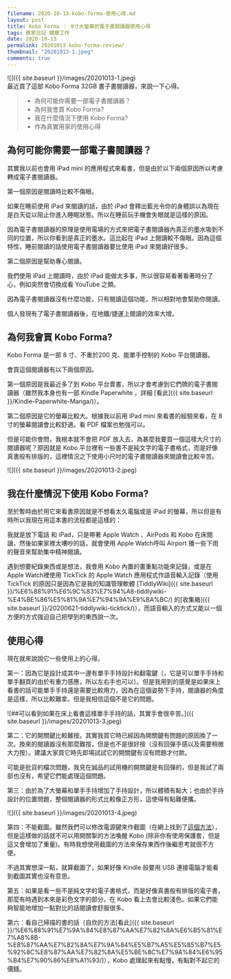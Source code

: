 ```yaml
---
filename: 2020-10-13-kobo-forma-使用心得.md
layout: post
title: Kobo Forma ： 8寸大螢幕的電子書閱讀器使用心得
tags: 敗家日記 健康工作
date: 2020-10-13
permalink: 20201013-kobo-forma-review/
thumbnail: "20201013-1.jpeg"
comments: true
---
```


![]({{ site.baseurl }}/images/20201013-1.jpeg)  
最近買了這部 Kobo Forma 32GB 書子書閱讀器，來說一下心得。

> * 為何可能你需要一部電子書閱讀器？
> * 為何我會買 Kobo Forma?
> * 我在什麼情況下使用 Kobo Forma?
> * 作為真實用家的使用心得

## 為何可能你需要一部電子書閱讀器？

其實我以前也會用 iPad mini 的應用程式來看書，但是由於以下兩個原因所以考慮轉成電子書閱讀器。

第一個原因是閱讀時比較不傷眼。

如果在睡前使用 iPad 來閱讀的話，由於 iPad 會釋出藍光令你的身體誤以為現在是白天從以阻止你進入睡眠狀態。所以在睡前玩手機會失眼就是這樣的原因。

因為電子書閱讀器的原理是使用電場的方式來把電子書閱讀器內真正的墨水吸到不同的位置，所以你看到是真正的墨水。這比起在 iPad 上閱讀較不傷眼。因為這個特性，睡前閱讀的話使用電子書閱讀器要比使用 iPad 來閱讀好很多。

第二個原因是幫助專心閱讀。

我們使用 iPad 上閱讀時，由於 iPad 能做太多事，所以很容易看著看著時分了心，例如突然會切換成看 YouTube 之類。

因為電子書閱讀器沒有什麼功能，只有閱讀這個功能，所以相對地會幫助你閱讀。

個人發現有了電子書閱讀器後，在地鐵/捷運上閱讀的效率大增。

## 為何我會買 Kobo Forma?

Kobo Forma 是一部 8 寸、不重於200 克、能單手控制的 Kobo 平台閱讀器。

會買這個閱讀器有以下兩個原因。

第一個原因是我最近多了到 Kobo  平台賣書，所以才會考慮到它們牌的電子書閱讀器（雖然我本身也有一部 Kindle Paperwhite ，詳細 [看此]({{ site.baseurl }}/Kindle-Paperwhite-Manga/)）。

第二個原因是它的螢幕比較大。根據我以前用 iPad mini 來看書的經驗來看，在 8 寸的螢幕閱讀會比較舒適。看 PDF 檔案也勉強可以。

但是可能你會問，我根本就不會把 PDF 放入去，為甚麼我要買一個這樣大尺寸的閱讀器呢？原因就是 Kobo 平台裡有一些書不是純文字的電子書格式，而是好像真書般有排版的，這裡情況之下使用小尺吋的電子書閱讀器來閱讀會比較辛苦。

![]({{ site.baseurl }}/images/20201013-2.jpeg)

## 我在什麼情況下使用 Kobo Forma?

至於暫時由於用它來看書原因就是不想看太久電腦或是 iPad 的螢幕，所以但是有時所以我現在用這本書的流程都是這樣的：

我就是放下電話 和 iPad，只是帶著 Apple Watch 、AirPods 和 Kobo 在床閱讀，然後如果家裡太嘈吵的話，就會使用 Apple Watch呼叫 Airport 播一些下雨的聲音來幫助集中精神閱讀。

遇到想要紀錄東西或是想法，我會用 Kobo 內置的畫重點功能來記錄，或是在Apple Watch裡使用 TickTick 的 Apple Watch 應用程式作語音輸入記錄（使用 TickTick 的原因只是因為它是我的知識管理軟體 [TiddlyWiki]({{ site.baseurl }}/%E6%88%91%E6%9C%83%E7%94%A8-tiddlywiki-%E4%BE%86%E5%81%9A%E7%94%9A%E9%BA%BC/) 的[收集箱]({{ site.baseurl }}/20200621-tiddlywiki-ticktick/)），而語音輸入的方式又能以一個方便的方式強迫自己把學到的東西說一次。

## 使用心得

現在就來說說它一些使用上的心得。

第一：因為它是設計成其中一邊有單手手持設計和翻電鍵（，它是可以單手手持和單手翻頁的由於有重力感應，所以左右手也可以）。但是我用到的感覺是如果床上看書的話可能單手手持還是需要比較用力，因為在這個姿勢下手持，閱讀器的角度是這樣，所以比較難拿。但是我相信這個不是它的問題。

![##可以看到如果在床上看書這樣單手手持的話，其實手會很辛苦。]({{ site.baseurl }}/images/20201013-3.jpeg)

第二：它的開關鍵比較難按。其實我買它時已經因為開關鍵有問題的原因換了一次。換來的閱讀器沒有那麼難按，但是也不是很好按（沒有回彈手感以及需要稍微大力按）。建議大家買它時先即場試試它的開關鍵有沒有問題才付款。

可能是批貨的檔次問題，我見在誠品的試用機的開關鍵是有回彈的，但是我試了兩部也沒有，希望它們能處理這個問題。

第三：由於為了大螢幕和單手手持增加了手持設計，所以體積有點大；也由於手持設計的位置問題，整個閱讀器的形式比較像正方形，這使得有點難便攜。

![]({{ site.baseurl }}/images/20201013-4.jpeg)

第四：不能截圖。雖然我們可以修改電源鍵來作截圖（在網上找到了[這個方法](http://www.vixual.net/blog/archives/123)），但是這樣做的話就不可以用開關掣的方法喚醒 Kobo (除非你有使用保護套，但是這又會增加了重量)。有時我想使用截圖的方法來保存東西作後繼思考就很不方便。

不過其實想深一點，就算截圖了，如果好像 Kindle 般要用 USB 連接電腦才能看到截圖其實也沒有意思。

第五：如果是看一些不是純文字的電子書格式，而是好像真書般有排版的電子書，那麼有時遇到本來是彩色文字的部分，在 Kobo 看上去會比較淺色。如果它們能夠智能地增加一點對比的話閱讀會舒服很多。

第六：看自己掃描的書的話（自炊的方法[看此]({{ site.baseurl }}/%E6%88%91%E7%9A%84%E8%87%AA%E7%82%8A%E6%B5%81%E7%A8%8B-%E8%87%AA%E7%82%8A%E7%9A%84%E5%B7%A5%E5%85%B7%E5%92%8C%E8%87%AA%E7%82%8A%E5%BE%8C%E7%9A%84%E6%95%B4%E7%90%86%E8%A1%93/)），Kobo 處理起來有點慢，有點對不起它的價錢。

